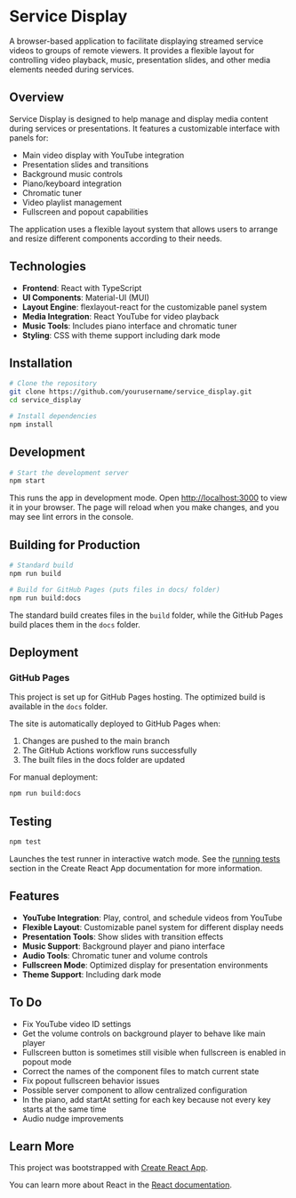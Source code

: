 # Service Display

A browser-based application to facilitate displaying streamed service videos to groups of remote viewers. It provides a flexible layout for controlling video playback, music, presentation slides, and other media elements needed during services.

## Overview

Service Display is designed to help manage and display media content during services or presentations. It features a customizable interface with panels for:
- Main video display with YouTube integration
- Presentation slides and transitions
- Background music controls
- Piano/keyboard integration
- Chromatic tuner
- Video playlist management
- Fullscreen and popout capabilities

The application uses a flexible layout system that allows users to arrange and resize different components according to their needs.

## Technologies

- **Frontend**: React with TypeScript
- **UI Components**: Material-UI (MUI)
- **Layout Engine**: flexlayout-react for the customizable panel system
- **Media Integration**: React YouTube for video playback
- **Music Tools**: Includes piano interface and chromatic tuner
- **Styling**: CSS with theme support including dark mode

## Installation

```bash
# Clone the repository
git clone https://github.com/yourusername/service_display.git
cd service_display

# Install dependencies
npm install
```

## Development

```bash
# Start the development server
npm start
```

This runs the app in development mode. Open [http://localhost:3000](http://localhost:3000) to view it in your browser. The page will reload when you make changes, and you may see lint errors in the console.

## Building for Production

```bash
# Standard build
npm run build

# Build for GitHub Pages (puts files in docs/ folder)
npm run build:docs
```

The standard build creates files in the `build` folder, while the GitHub Pages build places them in the `docs` folder.

## Deployment

### GitHub Pages
This project is set up for GitHub Pages hosting. The optimized build is available in the `docs` folder.

The site is automatically deployed to GitHub Pages when:
1. Changes are pushed to the main branch
2. The GitHub Actions workflow runs successfully
3. The built files in the docs folder are updated

For manual deployment:
```bash
npm run build:docs
```

## Testing

```bash
npm test
```

Launches the test runner in interactive watch mode. See the [running tests](https://facebook.github.io/create-react-app/docs/running-tests) section in the Create React App documentation for more information.

## Features

- **YouTube Integration**: Play, control, and schedule videos from YouTube
- **Flexible Layout**: Customizable panel system for different display needs
- **Presentation Tools**: Show slides with transition effects
- **Music Support**: Background player and piano interface
- **Audio Tools**: Chromatic tuner and volume controls
- **Fullscreen Mode**: Optimized display for presentation environments
- **Theme Support**: Including dark mode

## To Do

- Fix YouTube video ID settings
- Get the volume controls on background player to behave like main player
- Fullscreen button is sometimes still visible when fullscreen is enabled in popout mode
- Correct the names of the component files to match current state
- Fix popout fullscreen behavior issues
- Possible server component to allow centralized configuration
- In the piano, add startAt setting for each key because not every key starts at the same time
- Audio nudge improvements

## Learn More

This project was bootstrapped with [Create React App](https://github.com/facebook/create-react-app).

You can learn more about React in the [React documentation](https://reactjs.org/).
